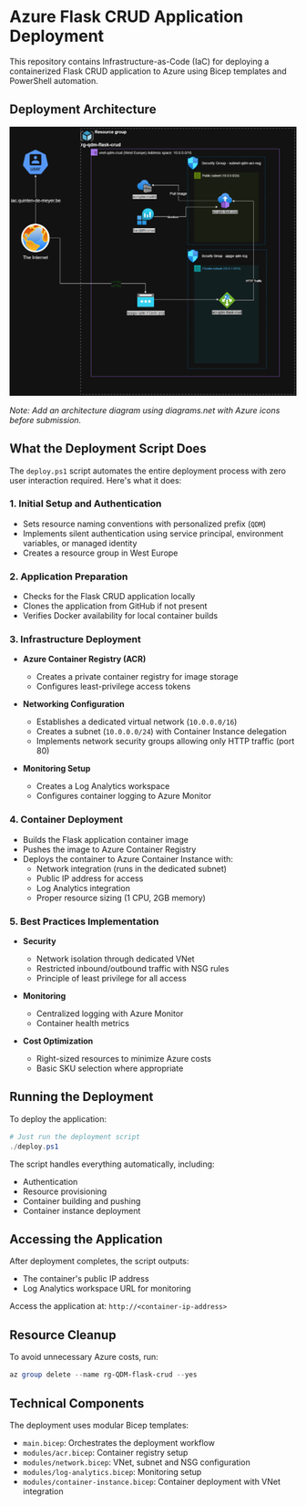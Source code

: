 # Azure Flask CRUD Application Deployment

This repository contains Infrastructure-as-Code (IaC) for deploying a containerized Flask CRUD application to Azure using Bicep templates and PowerShell automation.

## Deployment Architecture

![Architecture Diagram](architecture-diagram.png)

*Note: Add an architecture diagram using diagrams.net with Azure icons before submission.*

## What the Deployment Script Does

The `deploy.ps1` script automates the entire deployment process with zero user interaction required. Here's what it does:

### 1. Initial Setup and Authentication
- Sets resource naming conventions with personalized prefix (`QDM`)
- Implements silent authentication using service principal, environment variables, or managed identity
- Creates a resource group in West Europe

### 2. Application Preparation
- Checks for the Flask CRUD application locally
- Clones the application from GitHub if not present
- Verifies Docker availability for local container builds

### 3. Infrastructure Deployment
- **Azure Container Registry (ACR)**
  - Creates a private container registry for image storage
  - Configures least-privilege access tokens

- **Networking Configuration**
  - Establishes a dedicated virtual network (`10.0.0.0/16`)
  - Creates a subnet (`10.0.0.0/24`) with Container Instance delegation
  - Implements network security groups allowing only HTTP traffic (port 80)

- **Monitoring Setup**
  - Creates a Log Analytics workspace
  - Configures container logging to Azure Monitor

### 4. Container Deployment
- Builds the Flask application container image
- Pushes the image to Azure Container Registry
- Deploys the container to Azure Container Instance with:
  - Network integration (runs in the dedicated subnet)
  - Public IP address for access
  - Log Analytics integration
  - Proper resource sizing (1 CPU, 2GB memory)

### 5. Best Practices Implementation
- **Security**
  - Network isolation through dedicated VNet
  - Restricted inbound/outbound traffic with NSG rules
  - Principle of least privilege for all access

- **Monitoring**
  - Centralized logging with Azure Monitor
  - Container health metrics

- **Cost Optimization**
  - Right-sized resources to minimize Azure costs
  - Basic SKU selection where appropriate

## Running the Deployment

To deploy the application:

```powershell
# Just run the deployment script
./deploy.ps1
```

The script handles everything automatically, including:
- Authentication
- Resource provisioning
- Container building and pushing
- Container instance deployment

## Accessing the Application

After deployment completes, the script outputs:
- The container's public IP address
- Log Analytics workspace URL for monitoring

Access the application at: `http://<container-ip-address>`

## Resource Cleanup

To avoid unnecessary Azure costs, run:

```powershell
az group delete --name rg-QDM-flask-crud --yes
```

## Technical Components

The deployment uses modular Bicep templates:
- `main.bicep`: Orchestrates the deployment workflow
- `modules/acr.bicep`: Container registry setup
- `modules/network.bicep`: VNet, subnet and NSG configuration
- `modules/log-analytics.bicep`: Monitoring setup
- `modules/container-instance.bicep`: Container deployment with VNet integration 